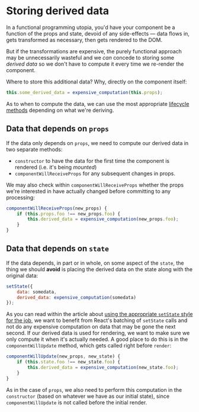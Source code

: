 # Storing derived data

In a functional programming utopia, you'd have your component be a function of the props and state, devoid of any side-effects — data flows in, gets transformed as necessary, then gets rendered to the DOM. 

But if the transformations are expensive, the purely functional approach may be unnecessarily wasteful and we _can_ concede to storing some _derived data_ so we don't have to compute it every time we re-render the component.

Where to store this additional data? Why, directly on the component itself:

```js
this.some_derived_data = expensive_computation(this.props);
```

As to when to compute the data, we can use the most appropriate [lifecycle methods](./lifecycle.md) depending on what we're deriving.

## Data that depends on `props`

If the data only depends on `props`, we need to compute our derived data in two separate methods:

* `constructor` to have the data for the first time the component is rendered (i.e. it's being _mounted_)
* `componentWillReceiveProps` for any subsequent changes in props.

We may also check within `componentWillReceiveProps` whether the props we're interested in have actually changed before committing to any processing:

```js
componentWillReceiveProps(new_props) {
	if (this.props.foo !== new_props.foo) {
		this.derived_data = expensive_computation(new_props.foo);
	}
}
```

## Data that depends on `state`

If the data depends, in part or in whole, on some aspect of the `state`, the thing we should __avoid__ is placing the derived data on the state along with the original data:

```js
setState({
	data: somedata,
	derived_data: expensive_computation(somedata)
});
```

As you can read within the article about [using the appropriate `setState` style for the job](./set-state.md), we want to benefit from React's batching of `setState` calls and not do any expensive computation on data that may be gone the next second. If our derived data is used for rendering, we want to make sure we only compute it when it's actually needed. A good place to do this is in the `componentWillUpdate` method, which gets called right before `render`:

```js
componentWillUpdate(new_props, new_state) {
	if (this.state.foo !== new_state.foo) {
		this.derived_data = expensive_computation(new_state.foo);
	}
}
```

As in the case of `props`, we also need to perform this computation in the `constructor` (based on whatever we have as our initial state), since `componentWillUpdate` is not called before the initial render.